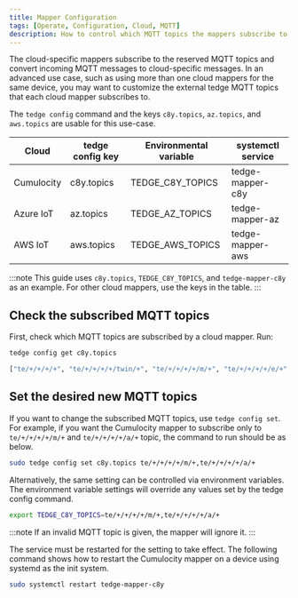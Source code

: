 ```yaml
---
title: Mapper Configuration
tags: [Operate, Configuration, Cloud, MQTT]
description: How to control which MQTT topics the mappers subscribe to
---
```


The cloud-specific mappers subscribe to the reserved MQTT topics and convert incoming MQTT messages to cloud-specific messages.
In an advanced use case, such as using more than one cloud mappers for the same device,
you may want to customize the external tedge MQTT topics that each cloud mapper subscribes to.

The `tedge config` command and the keys `c8y.topics`, `az.topics`, and `aws.topics` are usable for this use-case.

| Cloud          | tedge config key | Environmental variable | systemctl service |
|----------------|------------------|------------------------|-------------------|
| Cumulocity     | c8y.topics       | TEDGE_C8Y_TOPICS       | tedge-mapper-c8y  |
| Azure IoT      | az.topics        | TEDGE_AZ_TOPICS        | tedge-mapper-az   |
| AWS IoT        | aws.topics       | TEDGE_AWS_TOPICS       | tedge-mapper-aws  |

:::note
This guide uses `c8y.topics`, `TEDGE_C8Y_TOPICS`, and `tedge-mapper-c8y` as an example.
For other cloud mappers, use the keys in the table.
:::

## Check the subscribed MQTT topics

First, check which MQTT topics are subscribed by a cloud mapper. Run:

```sh
tedge config get c8y.topics
```

```sh title="Output"
["te/+/+/+/+", "te/+/+/+/+/twin/+", "te/+/+/+/+/m/+", "te/+/+/+/+/e/+", "te/+/+/+/+/a/+", "te/+/+/+/+/status/health"]
```

## Set the desired new MQTT topics

If you want to change the subscribed MQTT topics, use `tedge config set`.
For example, if you want the Cumulocity mapper to subscribe only to `te/+/+/+/+/m/+` and `te/+/+/+/+/a/+` topic,
the command to run should be as below.

```sh
sudo tedge config set c8y.topics te/+/+/+/+/m/+,te/+/+/+/+/a/+
```

Alternatively, the same setting can be controlled via environment variables.
The environment variable settings will override any values set by the tedge config command.

```sh
export TEDGE_C8Y_TOPICS=te/+/+/+/+/m/+,te/+/+/+/+/a/+
```

:::note
If an invalid MQTT topic is given, the mapper will ignore it.
:::

The service must be restarted for the setting to take effect.
The following command shows how to restart the Cumulocity mapper on a device using systemd as the init system.

```sh
sudo systemctl restart tedge-mapper-c8y
```
